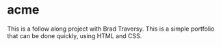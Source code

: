 # acme
This is a follow along project with Brad Traversy. This is a simple portfolio that can be done quickly, using HTML and CSS. 